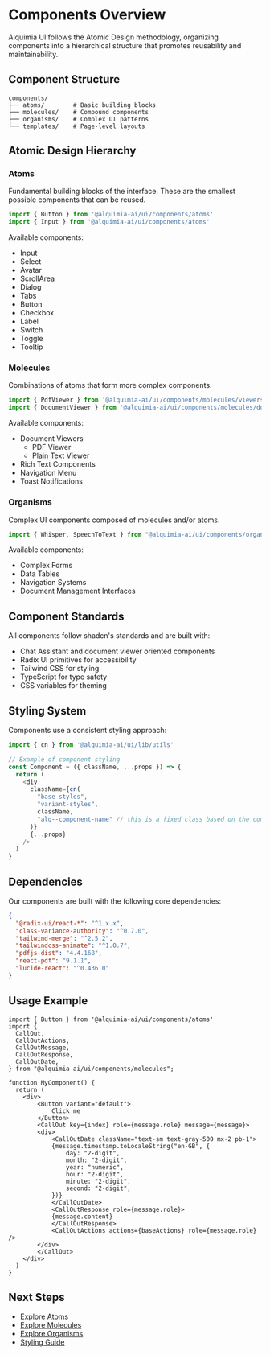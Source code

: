 # Components Overview

Alquimia UI follows the Atomic Design methodology, organizing components into a hierarchical structure that promotes reusability and maintainability.

## Component Structure

```
components/
├── atoms/        # Basic building blocks
├── molecules/    # Compound components
├── organisms/    # Complex UI patterns
└── templates/    # Page-level layouts
```

## Atomic Design Hierarchy

### Atoms
Fundamental building blocks of the interface. These are the smallest possible components that can be reused.

```typescript
import { Button } from '@alquimia-ai/ui/components/atoms'
import { Input } from '@alquimia-ai/ui/components/atoms'
```

Available components:
- Input
- Select
- Avatar
- ScrollArea
- Dialog
- Tabs
- Button
- Checkbox
- Label
- Switch
- Toggle
- Tooltip

### Molecules
Combinations of atoms that form more complex components.

```typescript
import { PdfViewer } from '@alquimia-ai/ui/components/molecules/viewers'
import { DocumentViewer } from '@alquimia-ai/ui/components/molecules/documents'
```

Available components:
- Document Viewers
  - PDF Viewer
  - Plain Text Viewer
- Rich Text Components
- Navigation Menu
- Toast Notifications

### Organisms
Complex UI components composed of molecules and/or atoms.

```typescript
import { Whisper, SpeechToText } from "@alquimia-ai/ui/components/organisms";
```

Available components:
- Complex Forms
- Data Tables
- Navigation Systems
- Document Management Interfaces

## Component Standards

All components follow shadcn's standards and are built with:

- Chat Assistant and document viewer oriented components
- Radix UI primitives for accessibility
- Tailwind CSS for styling
- TypeScript for type safety
- CSS variables for theming

## Styling System

Components use a consistent styling approach:

```typescript
import { cn } from '@alquimia-ai/ui/lib/utils'

// Example of component styling
const Component = ({ className, ...props }) => {
  return (
    <div
      className={cn(
        "base-styles",
        "variant-styles",
        className,
        "alq--component-name" // this is a fixed class based on the component name
      )}
      {...props}
    />
  )
}
```

## Dependencies

Our components are built with the following core dependencies:

```json
{
  "@radix-ui/react-*": "^1.x.x",
  "class-variance-authority": "^0.7.0",
  "tailwind-merge": "^2.5.2",
  "tailwindcss-animate": "^1.0.7",
  "pdfjs-dist": "4.4.168",
  "react-pdf": "9.1.1",
  "lucide-react": "^0.436.0"
}
```

## Usage Example

```tsx
import { Button } from '@alquimia-ai/ui/components/atoms'
import {
  CallOut,
  CallOutActions,
  CallOutMessage,
  CallOutResponse,
  CallOutDate,
} from "@alquimia-ai/ui/components/molecules";

function MyComponent() {
  return (
    <div>
        <Button variant="default">
            Click me
        </Button>
        <CallOut key={index} role={message.role} message={message}>
        <div>
            <CallOutDate className="text-sm text-gray-500 mx-2 pb-1">
            {message.timestamp.toLocaleString("en-GB", {
                day: "2-digit",
                month: "2-digit",
                year: "numeric",
                hour: "2-digit",
                minute: "2-digit",
                second: "2-digit",
            })}
            </CallOutDate>
            <CallOutResponse role={message.role}>
            {message.content}
            </CallOutResponse>
            <CallOutActions actions={baseActions} role={message.role} />
        </div>
        </CallOut>
    </div>
  )
}
```

## Next Steps

- [Explore Atoms](./atoms.md)
- [Explore Molecules](./molecules.md)
- [Explore Organisms](./organisms.md)
- [Styling Guide](../styling/styling.md)